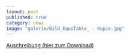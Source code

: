 ```yaml
---
layout: post
published: true
category: news
image: "galerie/Bild_EquiTable_ - Kopie.jpg"
---
```



<a href="https://www.dropbox.com/s/o7fyofe3mclfoss/Inserat%20Restaurantleiter_mit%20Logo.pdf?dl=1">Auschreibung (hier zum Download)</a>
<object data="https://www.dropbox.com/s/o7fyofe3mclfoss/Inserat%20Restaurantleiter_mit%20Logo.pdf?dl=1" type="application/pdf" class="col-md-11">
<embed src="https://www.dropbox.com/s/o7fyofe3mclfoss/Inserat%20Restaurantleiter_mit%20Logo.pdf?dl=1"  type="application/pdf" />
</object>